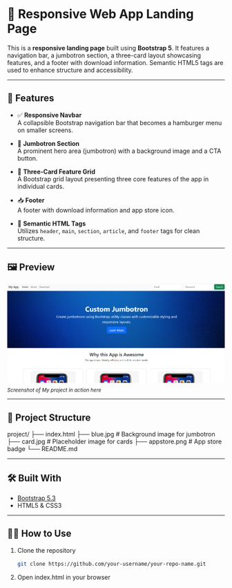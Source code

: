 # 📱 Responsive Web App Landing Page

This is a **responsive landing page** built using **Bootstrap 5**. It features a navigation bar, a jumbotron section, a three-card layout showcasing features, and a footer with download information. Semantic HTML5 tags are used to enhance structure and accessibility.

---

## 🚀 Features

- ✅ **Responsive Navbar**  
  A collapsible Bootstrap navigation bar that becomes a hamburger menu on smaller screens.

- 🎯 **Jumbotron Section**  
  A prominent hero area (jumbotron) with a background image and a CTA button.

- 🧩 **Three-Card Feature Grid**  
  A Bootstrap grid layout presenting three core features of the app in individual cards.

- 📥 **Footer**  
  A footer with download information and app store icon.

- 🧱 **Semantic HTML Tags**  
  Utilizes `header`, `main`, `section`, `article`, and `footer` tags for clean structure.

---

## 🖼️ Preview

![screenshot](image.png)  
<sub>*Screenshot of My project in action here*</sub>

---

## 📁 Project Structure

project/
├── index.html
├── blue.jpg # Background image for jumbotron
├── card.jpg # Placeholder image for cards
├── appstore.png # App store badge
└── README.md

---

## 🛠️ Built With

- [Bootstrap 5.3](https://getbootstrap.com/)
- HTML5 & CSS3

---

## 🧑‍💻 How to Use

1. Clone the repository  
   ```bash
   git clone https://github.com/your-username/your-repo-name.git

2. Open index.html in your browser
